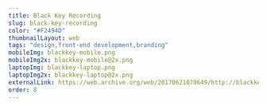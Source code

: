 ```yaml
---
title: Black Key Recording
slug: black-key-recording
color: "#F2494D"
thumbnailLayout: web
tags: "design,front-end development,branding"
mobileImg: blackkey-mobile.png
mobileImg2x: blackkey-mobile@2x.png
laptopImg: blackkey-laptop.png
laptopImg2x: blackkey-laptop@2x.png
externalLink: https://web.archive.org/web/20170621070649/http://blackkeyrecording.com/
order: 8
---
```

